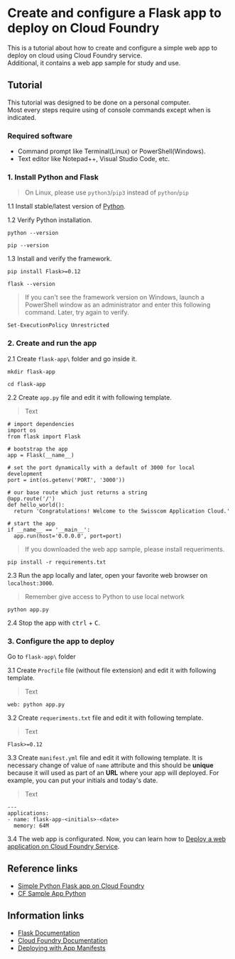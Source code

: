 # Create and configure a Flask app to deploy on Cloud Foundry
This is a tutorial about how to create and configure a simple web app to deploy on cloud using Cloud Foundry service.<br>
Additional, it contains a web app sample for study and use.

## Tutorial
This tutorial was designed to be done on a personal computer.<br> 
Most every steps require using of console commands except when is indicated.

### Required software
* Command prompt like Terminal(Linux) or PowerShell(Windows).
* Text editor like Notepad++, Visual Studio Code, etc.

### 1. Install Python and Flask
> On Linux, please use `python3`/`pip3` instead of `python`/`pip`

1.1 Install stable/latest version of [Python](https://www.python.org/downloads/).

1.2 Verify Python installation.
```
python --version
```
```
pip --version
```

1.3 Install and verify the framework.
```
pip install Flask>=0.12
```
```
flask --version
```

> If you can't see the framework version on Windows, launch a PowerShell window as an administrator and enter this following command. Later, try again to verify.
```
Set-ExecutionPolicy Unrestricted
```

### 2. Create and run the app
2.1 Create `flask-app\` folder and go inside it.
```
mkdir flask-app
```
```
cd flask-app
```

2.2 Create `app.py` file and edit it with following template.
> Text<br> 
```
# import dependencies
import os
from flask import Flask

# bootstrap the app
app = Flask(__name__)

# set the port dynamically with a default of 3000 for local development
port = int(os.getenv('PORT', '3000'))

# our base route which just returns a string
@app.route('/')
def hello_world():
  return 'Congratulations! Welcome to the Swisscom Application Cloud.'

# start the app
if __name__ == '__main__':
  app.run(host='0.0.0.0', port=port)
```

>If you downloaded the web app sample, please install requeriments.
```
pip install -r requirements.txt
```

2.3 Run the app locally and later, open your favorite web browser on `localhost:3000`.
> Remember give access to Python to use local network
```
python app.py
```

2.4 Stop the app with <kbd>ctrl</kbd> + <kbd>C</kbd>.

### 3. Configure the app to deploy
Go to `flask-app\` folder

3.1 Create `Procfile` file (without file extension) and edit it with following template.
>Text
```
web: python app.py
```

3.2 Create `requeriments.txt` file and edit it with following template.
>Text
```
Flask>=0.12
```

3.3 Create `manifest.yml` file and edit it with following template. It is necessary change of value of `name` attribute and this should be **unique** because it will used as part of an **URL** where your app will deployed. For example, you can put your initials and today's date.
> Text
```
---
applications:
- name: flask-app-<initials>-<date>
  memory: 64M
```

3.4 The web app is configurated. Now, you can learn how to [Deploy a web application on Cloud Foundry Service](https://github.com/afforeroc/deploy-on-cloudfoundry).

## Reference links
* [Simple Python Flask app on Cloud Foundry](https://gist.github.com/ihuston/e87c1d4719f7e72e9760)
* [CF Sample App Python](https://github.com/swisscom/cf-sample-app-python)

## Information links
* [Flask Documentation](http://flask.pocoo.org/)
* [Cloud Foundry Documentation](https://docs.cloudfoundry.org/) 
* [Deploying with App Manifests](https://docs.cloudfoundry.org/devguide/deploy-apps/manifest.html)
